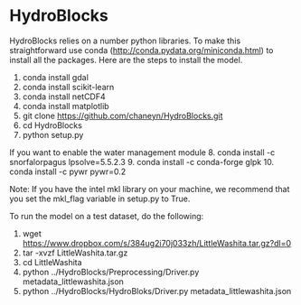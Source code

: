 HydroBlocks
==========

HydroBlocks relies on a number python libraries. To make this straightforward use conda (http://conda.pydata.org/miniconda.html) to install all the packages. Here are the steps to install the model.


1. conda install gdal
2. conda install scikit-learn
3. conda install netCDF4
4. conda install matplotlib
5. git clone https://github.com/chaneyn/HydroBlocks.git
6. cd HydroBlocks
7. python setup.py

If you want to enable the water management module
8.  conda install -c snorfalorpagus lpsolve=5.5.2.3
9.  conda install -c conda-forge glpk
10. conda install -c pywr pywr=0.2

Note: If you have the intel mkl library on your machine, we recommend that you set the mkl_flag variable in setup.py to True.

To run the model on a test dataset, do the following:

1. wget https://www.dropbox.com/s/384ug2i70j033zh/LittleWashita.tar.gz?dl=0
2. tar -xvzf LittleWashita.tar.gz
3. cd LittleWashita
4. python ../HydroBlocks/Preprocessing/Driver.py metadata_littlewashita.json
5. python ../HydroBlocks/HydroBloks/Driver.py metadata_littlewashita.json


